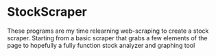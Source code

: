 # StockScraper
These programs are my time relearning web-scraping to create a stock scraper.
Starting from a basic scraper that grabs a few elements of  the page to hopefully a fully function stock analyzer and graphing tool
